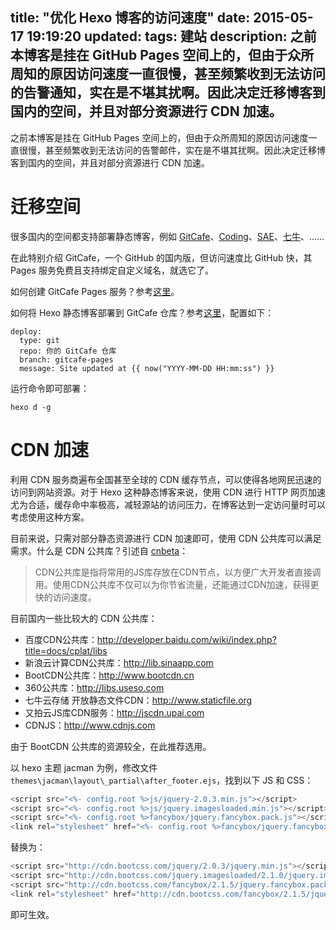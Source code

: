 title: "优化 Hexo 博客的访问速度"
date: 2015-05-17 19:19:20
updated: 
tags: 建站
description: 之前本博客是挂在 GitHub Pages 空间上的，但由于众所周知的原因访问速度一直很慢，甚至频繁收到无法访问的告警通知，实在是不堪其扰啊。因此决定迁移博客到国内的空间，并且对部分资源进行 CDN 加速。
---


之前本博客是挂在 GitHub Pages 空间上的，但由于众所周知的原因访问速度一直很慢，甚至频繁收到无法访问的告警邮件，实在是不堪其扰啊。因此决定迁移博客到国内的空间，并且对部分资源进行 CDN 加速。

# 迁移空间

很多国内的空间都支持部署静态博客，例如 [GitCafe]()、[Coding](https://coding.net)、[SAE](http://sae.sina.com.cn/)、[七牛](http://www.qiniu.com/)、……

在此特别介绍 GitCafe，一个 GitHub 的国内版，但访问速度比 GitHub 快，其 Pages 服务免费且支持绑定自定义域名，就选它了。

如何创建 GitCafe Pages 服务？参考[这里](https://gitcafe.com/GitCafe/Help/wiki/Pages-%E7%9B%B8%E5%85%B3%E5%B8%AE%E5%8A%A9)。

如何将 Hexo 静态博客部署到 GitCafe 仓库？参考[这里](https://github.com/hexojs/hexo-deployer-git#options)，配置如下：

```
deploy:
  type: git
  repo: 你的 GitCafe 仓库
  branch: gitcafe-pages
  message: Site updated at {{ now("YYYY-MM-DD HH:mm:ss") }}
```

运行命令即可部署：

```
hexo d -g
```

# CDN 加速

利用 CDN 服务商遍布全国甚至全球的 CDN 缓存节点，可以使得各地网民迅速的访问到网站资源。对于 Hexo 这种静态博客来说，使用 CDN 进行 HTTP 网页加速尤为合适，缓存命中率极高，减轻源站的访问压力，在博客达到一定访问量时可以考虑使用这种方案。

目前来说，只需对部分静态资源进行 CDN 加速即可，使用 CDN 公共库可以满足需求。什么是 CDN 公共库？引述自 [cnbeta](http://www.cnbeta.com/articles/304469.htm)：

> CDN公共库是指将常用的JS库存放在CDN节点，以方便广大开发者直接调用。使用CDN公共库不仅可以为你节省流量，还能通过CDN加速，获得更快的访问速度。

目前国内一些比较大的 CDN 公共库：

* 百度CDN公共库：http://developer.baidu.com/wiki/index.php?title=docs/cplat/libs
* 新浪云计算CDN公共库：http://lib.sinaapp.com
* BootCDN公共库：http://www.bootcdn.cn
* 360公共库：http://libs.useso.com
* 七牛云存储 开放静态文件CDN：http://www.staticfile.org
* 又拍云JS库CDN服务：http://jscdn.upai.com
* CDNJS：http://www.cdnjs.com

由于 BootCDN 公共库的资源较全，在此推荐选用。

以 hexo 主题 jacman 为例，修改文件 `themes\jacman\layout\_partial\after_footer.ejs`，找到以下 JS 和 CSS：

```javascript
<script src="<%- config.root %>js/jquery-2.0.3.min.js"></script>
<script src="<%- config.root %>js/jquery.imagesloaded.min.js"></script>
<script src="<%- config.root %>fancybox/jquery.fancybox.pack.js"></script>
<link rel="stylesheet" href="<%- config.root %>fancybox/jquery.fancybox.css" media="screen" type="text/css">
```

替换为：

```javascript
<script src="http://cdn.bootcss.com/jquery/2.0.3/jquery.min.js"></script>
<script src="http://cdn.bootcss.com/jquery.imagesloaded/2.1.0/jquery.imagesloaded.min.js"></script>
<script src="http://cdn.bootcss.com/fancybox/2.1.5/jquery.fancybox.pack.js"></script>
<link rel="stylesheet" href="http://cdn.bootcss.com/fancybox/2.1.5/jquery.fancybox.css" media="screen" type="text/css">
```

即可生效。